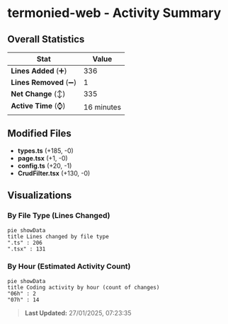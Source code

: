 # termonied-web - Activity Summary 

## Overall Statistics

| Stat                   | Value                                                             |
| ---------------------- | ----------------------------------------------------------------- |
| **Lines Added** (➕)   | 336                                          |
| **Lines Removed** (➖) | 1                                        |
| **Net Change** (↕)    | 335                |
| **Active Time** (⌚)   | 16 minutes |


## Modified Files
- **types.ts** (+185, -0)
- **page.tsx** (+1, -0)
- **config.ts** (+20, -1)
- **CrudFilter.tsx** (+130, -0)

## Visualizations

### By File Type (Lines Changed)

```mermaid
pie showData
title Lines changed by file type
".ts" : 206
".tsx" : 131
```

### By Hour (Estimated Activity Count)

```mermaid
pie showData
title Coding activity by hour (count of changes)
"06h" : 2
"07h" : 14
```


> **Last Updated:** 27/01/2025, 07:23:35